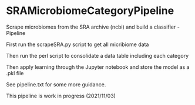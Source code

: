 # SRAMicrobiomeCategoryPipeline
Scrape microbiomes from the SRA archive (ncbi) and build a classifier - Pipeline


First run the scrapeSRA.py script to get all micribiome data

Then run the perl script to consolidate a data table including each category

Then apply learning through the Jupyter notebook and store the model as a .pkl file

See pipeline.txt for some more guidance. 

This pipeline is work in progress (2021/11/03)

